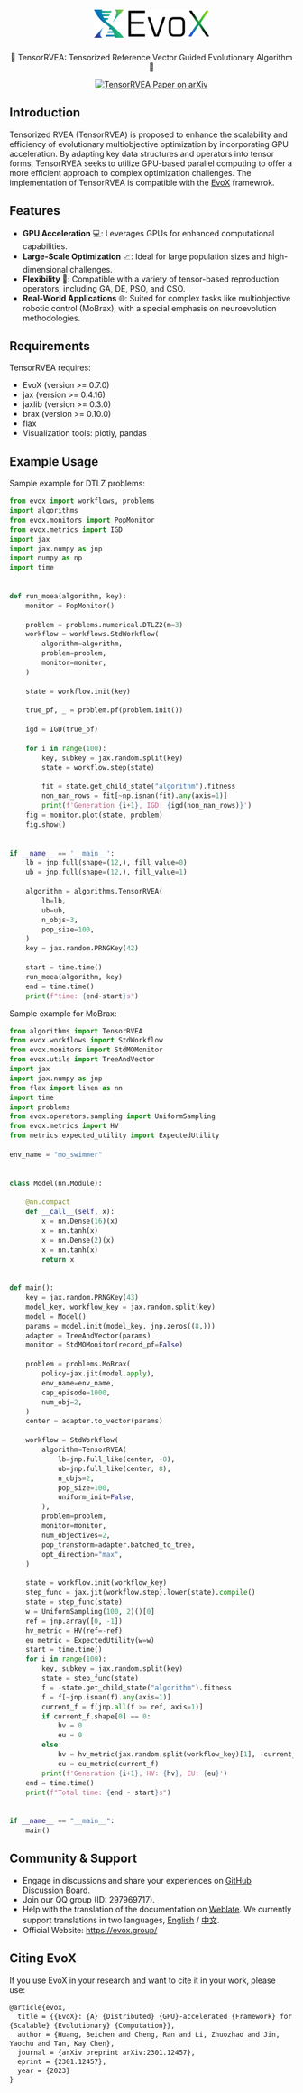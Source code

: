 <h1 align="center">
  <picture>
    <source media="(prefers-color-scheme: dark)" srcset="./assets/evox_logo_dark.png">
    <source media="(prefers-color-scheme: light)" srcset="./assets/evox_logo_light.png">
    <img alt="EvoX Logo" height="50" src="./assets/evox_logo_light.png">
  </picture>
  <br>
</h1>

<p align="center">
🌟 TensorRVEA: Tensorized Reference Vector Guided Evolutionary Algorithm 🌟
</p>

<p align="center">
  <a href="https://arxiv.org/">
    <img src="https://img.shields.io/badge/paper-arxiv-red?style=for-the-badge" alt="TensorRVEA Paper on arXiv">
  </a>
</p>

## Introduction
Tensorized RVEA (TensorRVEA) is proposed to enhance the scalability and efficiency of evolutionary multiobjective optimization by incorporating GPU acceleration. By adapting key data structures and operators into tensor forms, TensorRVEA seeks to utilize GPU-based parallel computing to offer a more efficient approach to complex optimization challenges.  The implementation of TensorRVEA is compatible with the [EvoX](https://github.com/EMI-Group/evox/) framewrok.

## Features
- **GPU Acceleration** 💻: Leverages GPUs for enhanced computational capabilities.
- **Large-Scale Optimization** 📈: Ideal for large population sizes and high-dimensional challenges.
- **Flexibility** 🔨: Compatible with a variety of tensor-based reproduction operators, including GA, DE, PSO, and CSO.
- **Real-World Applications** 🌐: Suited for complex tasks like multiobjective robotic control (MoBrax), with a special emphasis on neuroevolution methodologies.

## Requirements
TensorRVEA requires:
- EvoX (version >= 0.7.0)
- jax (version >= 0.4.16)
- jaxlib (version >= 0.3.0)
- brax (version >= 0.10.0)
- flax
- Visualization tools: plotly, pandas


## Example Usage
Sample example for DTLZ problems:

```python
from evox import workflows, problems
import algorithms
from evox.monitors import PopMonitor
from evox.metrics import IGD
import jax
import jax.numpy as jnp
import numpy as np
import time


def run_moea(algorithm, key):
    monitor = PopMonitor()

    problem = problems.numerical.DTLZ2(m=3)
    workflow = workflows.StdWorkflow(
        algorithm=algorithm,
        problem=problem,
        monitor=monitor,
    )

    state = workflow.init(key)

    true_pf, _ = problem.pf(problem.init())

    igd = IGD(true_pf)

    for i in range(100):
        key, subkey = jax.random.split(key)
        state = workflow.step(state)

        fit = state.get_child_state("algorithm").fitness
        non_nan_rows = fit[~np.isnan(fit).any(axis=1)]
        print(f'Generation {i+1}, IGD: {igd(non_nan_rows)}')
    fig = monitor.plot(state, problem)
    fig.show()


if __name__ == '__main__':
    lb = jnp.full(shape=(12,), fill_value=0)
    ub = jnp.full(shape=(12,), fill_value=1)

    algorithm = algorithms.TensorRVEA(
        lb=lb,
        ub=ub,
        n_objs=3,
        pop_size=100,
    )
    key = jax.random.PRNGKey(42)

    start = time.time()
    run_moea(algorithm, key)
    end = time.time()
    print(f"time: {end-start}s")
```

Sample example for MoBrax:

```python
from algorithms import TensorRVEA
from evox.workflows import StdWorkflow
from evox.monitors import StdMOMonitor
from evox.utils import TreeAndVector
import jax
import jax.numpy as jnp
from flax import linen as nn
import time
import problems
from evox.operators.sampling import UniformSampling
from evox.metrics import HV
from metrics.expected_utility import ExpectedUtility

env_name = "mo_swimmer"


class Model(nn.Module):

    @nn.compact
    def __call__(self, x):
        x = nn.Dense(16)(x)
        x = nn.tanh(x)
        x = nn.Dense(2)(x)
        x = nn.tanh(x)
        return x


def main():
    key = jax.random.PRNGKey(43)
    model_key, workflow_key = jax.random.split(key)
    model = Model()
    params = model.init(model_key, jnp.zeros((8,)))
    adapter = TreeAndVector(params)
    monitor = StdMOMonitor(record_pf=False)

    problem = problems.MoBrax(
        policy=jax.jit(model.apply),
        env_name=env_name,
        cap_episode=1000,
        num_obj=2,
    )
    center = adapter.to_vector(params)

    workflow = StdWorkflow(
        algorithm=TensorRVEA(
            lb=jnp.full_like(center, -8),
            ub=jnp.full_like(center, 8),
            n_objs=2,
            pop_size=100,
            uniform_init=False,
        ),
        problem=problem,
        monitor=monitor,
        num_objectives=2,
        pop_transform=adapter.batched_to_tree,
        opt_direction="max",
    )

    state = workflow.init(workflow_key)
    step_func = jax.jit(workflow.step).lower(state).compile()
    state = step_func(state)
    w = UniformSampling(100, 2)()[0]
    ref = jnp.array([0, -1])
    hv_metric = HV(ref=-ref)
    eu_metric = ExpectedUtility(w=w)
    start = time.time()
    for i in range(100):
        key, subkey = jax.random.split(key)
        state = step_func(state)
        f = -state.get_child_state("algorithm").fitness
        f = f[~jnp.isnan(f).any(axis=1)]
        current_f = f[jnp.all(f >= ref, axis=1)]
        if current_f.shape[0] == 0:
            hv = 0
            eu = 0
        else:
            hv = hv_metric(jax.random.split(workflow_key)[1], -current_f)
            eu = eu_metric(current_f)
        print(f'Generation {i+1}, HV: {hv}, EU: {eu}')
    end = time.time()
    print(f"Total time: {end - start}s")


if __name__ == "__main__":
    main()
```

## Community & Support

- Engage in discussions and share your experiences on [GitHub Discussion Board](https://github.com/EMI-Group/evox/discussions).
- Join our QQ group (ID: 297969717).
- Help with the translation of the documentation on [Weblate](https://hosted.weblate.org/projects/evox/evox/).
We currently support translations in two languages, [English](https://evox.readthedocs.io/en/latest/) / [中文](https://evox.readthedocs.io/zh/latest/).
- Official Website: https://evox.group/
  
## Citing EvoX

If you use EvoX in your research and want to cite it in your work, please use:
```
@article{evox,
  title = {{EvoX}: {A} {Distributed} {GPU}-accelerated {Framework} for {Scalable} {Evolutionary} {Computation}},
  author = {Huang, Beichen and Cheng, Ran and Li, Zhuozhao and Jin, Yaochu and Tan, Kay Chen},
  journal = {arXiv preprint arXiv:2301.12457},
  eprint = {2301.12457},
  year = {2023}
}
